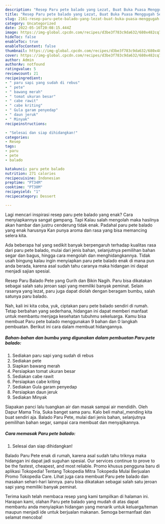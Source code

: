 ```yaml
---
description: "Resep Paru pete balado yang Lezat, Buat Buka Puasa Menggugah Selera"
title: "Resep Paru pete balado yang Lezat, Buat Buka Puasa Menggugah Selera"
slug: 2161-resep-paru-pete-balado-yang-lezat-buat-buka-puasa-menggugah-selera
category: Uncategorized
date: 2022-05-16T20:08:15.444Z
image: https://img-global.cpcdn.com/recipes/d3be3f783c9da632/680x482cq70/paru-pete-balado-foto-resep-utama.jpg
hideToc: false
enableToc: true
enableTocContent: false
thumbnail: https://img-global.cpcdn.com/recipes/d3be3f783c9da632/680x482cq70/paru-pete-balado-foto-resep-utama.jpg
cover: https://img-global.cpcdn.com/recipes/d3be3f783c9da632/680x482cq70/paru-pete-balado-foto-resep-utama.jpg
author: Admin
authorAv: notfound
ratingvalue: 5
reviewcount: 21
recipeingredient:
- " paru sapi yang sudah di rebus"
- " pete"
- " bawang merah"
- " tomat ukuran besar"
- " cabe rawit"
- " cabe kriting"
- " Gula garam penyedap"
- " daun jeruk"
- " Minyak"
recipeinstructions:

- "Selesai dan siap dihidangkan!"
categories:
- Resep
tags:
- paru
- pete
- balado

katakunci: paru pete balado 
nutrition: 271 calories
recipecuisine: Indonesian
preptime: "PT34M"
cooktime: "PT38M"
recipeyield: "1"
recipecategory: Dessert

---
```



Lagi mencari inspirasi resep paru pete balado yang enak? Cara menyiapkannya sangat gampang. Tapi Kalau salah mengolah maka hasilnya akan hambar dan justru cenderung tidak enak. Padahal paru pete balado yang enak harusnya Kan punya aroma dan rasa yang bisa memancing selera kita.


Ada beberapa hal yang sedikit banyak berpengaruh terhadap kualitas rasa dari paru pete balado, mulai dari jenis bahan, selanjutnya pemilihan bahan segar dan bagus, hingga cara mengolah dan menghidangkannya. Tidak usah bingung kalau ingin menyiapkan paru pete balado enak di mana pun anda berada, karena asal sudah tahu caranya maka hidangan ini dapat menjadi sajian spesial.

Resep Paru Balado Pete yang Gurih dan Bikin Nagih. Paru bisa dikatakan sebagai salah satu jeroan sapi yang memiliki banyak peminat. Selain rasanya yang lezat, paru juga dapat diolah dengan beragam bumbu, salah satunya paru balado.


Nah, kali ini kita coba, yuk, ciptakan paru pete balado sendiri di rumah. Tetap berbahan yang sederhana, hidangan ini dapat memberi manfaat untuk membantu menjaga kesehatan tubuhmu sekeluarga. Kamu bisa membuat Paru pete balado menggunakan 9 bahan dan 0 langkah pembuatan. Berikut ini cara dalam membuat hidangannya.

<!--inarticleads1-->

##### Bahan-bahan dan bumbu yang digunakan dalam pembuatan Paru pete balado:

1. Sediakan  paru sapi yang sudah di rebus
1. Sediakan  pete
1. Siapkan  bawang merah
1. Persiapkan  tomat ukuran besar
1. Sediakan  cabe rawit
1. Persiapkan  cabe kriting
1. Sediakan  Gula garam penyedap
1. Persiapkan  daun jeruk
1. Sediakan  Minyak


Siapakan panci lalu tuangkan air dan masak sampai air mendidih. Oleh Dapur Mama Tria, Suka banget sama paru. Kalo beli mahal,,mending kita buat sendiri aja. Balado Paru Pete, mulai dari jenis bahan, selanjutnya pemilihan bahan segar, sampai cara membuat dan menyajikannya. 

<!--inarticleads2-->

##### Cara memasak Paru pete balado:


1. Selesai dan siap dihidangkan!

Balado Paru Pete enak di rumah, karena asal sudah tahu triknya maka hidangan ini dapat jadi suguhan spesial. Our services continue to prove to be the fastest, cheapest, and most reliable. Promo khusus pengguna baru di aplikasi Tokopedia! Tentang Tokopedia Mitra Tokopedia Mulai Berjualan Promo Tokopedia Care. Lihat juga cara membuat Paru pete balado dan masakan sehari-hari lainnya. paru bisa dikatakan sebagai salah satu jeroan sapi yang memiliki banyak peminat. 

Terima kasih telah membaca resep yang kami tampilkan di halaman ini. Harapan kami, olahan Paru pete balado yang mudah di atas dapat membantu anda menyiapkan hidangan yang menarik untuk keluarga/teman maupun menjadi ide untuk berjualan makanan. Semoga bermanfaat dan selamat mencoba!
